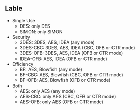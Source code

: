 ## Lable

- Single Use
	- DES: only DES
	- SIMON: only SIMON
- Security
	- 3DES: 3DES, AES, IDEA (any mode)
	- 3DES-CBC: 3DES, AES, IDEA (CBC, OFB or CTR mode)
	- 3DES-OFB: 3DES, AES, IDEA (OFB or CTR mode)
	- IDEA-OFB: AES, IDEA (OFB or CTR mode)
- Efficiency
	- BF: AES, Blowfish (any mode)
	- BF-CBC: AES, Blowfish (CBC, OFB or CTR mode)
	- BF-OFB: AES, Blowfish (OFB or CTR mode)
- Both
	- AES: only AES (any mode)
	- AES-CBC: only AES (CBC, OFB or CTR mode)
	- AES-OFB: only AES (OFB or CTR mode)